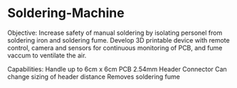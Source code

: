 # Soldering-Machine
Objective:
Increase safety of manual soldering by isolating personel from soldering iron and soldering fume.
Develop 3D printable device with remote control, camera and sensors for continuous monitoring of PCB, and fume vaccum to ventilate the air.

Capabilities:
Handle up to 6cm x 6cm PCB 2.54mm Header Connector
Can change sizing of header distance
Removes soldering fume
